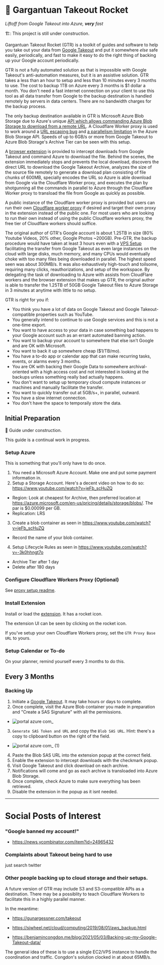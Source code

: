 # 🚀 Gargantuan Takeout Rocket

*Liftoff from Google Takeout into Azure, **very** fast*

🏗️: This project is still under construction. 

Gargantuan Takeout Rocket (GTR) is a toolkit of guides and software to help you take out your data from [Google Takeout][takeout] and put it somewhere *else* safe easily, periodically, and fast to make it easy to do the right thing of backing up your Google account periodically.

GTR is not a fully automated solution as that is impossible with Google Takeout's anti-automation measures, but it is an assistive solution. GTR takes a less than an hour to setup and less than 10 minutes every 3 months to use. The cost to backup 1TB on Azure every 3 months is $1 dollar a month. You don't need a fast internet connection on your client to use this tool as all data transfer from Google to the backup destination is handled remotely by servers in data centers. There are no bandwidth charges for the backup process.

The only backup destination available in GTR is Microsoft Azure Blob Storage due to Azure's unique [API which allows commanding Azure Blob Storage to download from a remote URL][pbfu]. A Cloudflare Worker proxy is used to work around a [URL escaping bug][azbesc] and [a parallelism limitation][azb11] in the Azure Blob Storage API. Speeds of up to 6GB/s or more from Google Takeout to Azure Blob Storage's Archive Tier can be seen with this setup.

A [browser extension][ext] is provided to intercept downloads from Google Takeout and command Azure to download the file. Behind the scenes, the extension immediately stops and prevents the local download, discovers the direct URL to download the Google Takeout Archive, analyzes the size of the source file remotely to generate a download plan consisting of file chunks of 600MB, specially encodes the URL so Azure is able download from Google via the Cloudflare Worker proxy, and executes the plan by shotgunning all the commands in parallel to Azure through the Cloudflare Worker proxy to transload the file from Google as quickly as possible. 

A public instance of the Cloudflare worker proxy is provided but users can run their own [Cloudflare worker proxy][proxy] if desired and target their own proxy in the extension instead of the public one. For most users who are looking to run their own instead of using the public Cloudflare workers proxy, the free tier of Cloudflare workers should suffice.

The original author of GTR's Google account is about 1.25TB in size (80% Youtube Videos, 20% other, Google Photos ~200GB). Pre-GTR, the backup procedure would have taken at least 3 hours even with a [VPS Setup][vps_fxp] facilitating the transfer from Google Takeout as even large instances on the cloud with large disks, much memory, and many CPUs would eventually choke with too many files being downloaded in parallel. The highest speed seen was about 300MB/s. It was also exhaustively high-touch and toilsome, requiring many clicks, reauthorizations, and setup of the workspace. By delegating the task of downloading to Azure with assists from CloudFlare workers and the browser extension that makes up GTR, the original author is able to transfer the 1.25TB of 50GB Google Takeout files to Azure Storage in 3 minutes at anytime with little to no setup.

GTR is right for you if:

* You think you have a lot of data on Google Takeout and Google Takeout-compatible properties such as YouTube.
* You generally intend to continue to use Google services and this is not a one-time export.
* You want to have access to your data in case something bad happens to your Google account such as an errant automated banning action.
* You want to backup your account to somewhere that else isn't Google and are OK with Microsoft.
* You want to back it up somewhere cheap ($1/TB/mo).
* You have a to-do app or calendar app that can make recurring tasks, events, or alarms every 3 months.
* You are OK with backing their Google Data to somewhere archival-oriented with a high access cost and not interested in looking at the backups unless something really bad actually happens. 
* You don't want to setup up temporary cloud compute instances or machines and manually facilitate the transfer.
* You want to quickly transfer out at 5GB/s+, in parallel, outward.
* You have a slow internet connection.
* You don't have the space to temporaily store the data.

## Initial Preparation

👷 Guide under construction.

This guide is a continual work in progress.

### Setup Azure

This is something that you'll only have to do once.

1. You need a Microsoft Azure Account. Make one and put some payment information in.
2. Setup a Storage Account. Here's a decent video on how to do so: https://www.youtube.com/watch?v=jeFb_scHuZQ
  * Region: Look at cheapest for Archive, then preferred location at https://azure.microsoft.com/en-us/pricing/details/storage/blobs/. The par is $0.00099 per GB.
  * Replication: LRS
3. Create a blob container as seen in https://www.youtube.com/watch?v=jeFb_scHuZQ
  * Record the name of your blob container.
4. Setup Lifecycle Rules as seen in https://www.youtube.com/watch?v=-3k0hhngt7o
  * Archive Tier after 1 day
  * Delete after 180 days

### Configure Cloudflare Workers Proxy (Optional)

See [proxy setup readme][proxy].

### Install Extension

Install or load the [extension][ext]. It has a rocket icon.

The extension UI can be seen by clicking on the rocket icon.

If you've setup your own Cloudflare Workers proxy, set the `GTR Proxy Base URL` to yours.

### Setup Calendar or To-do

On your planner, remind yourself every 3 months to do this.

## Every 3 Months

### Backing Up

1. Initiate a [Google Takeout](https://takeout.google.com). It may take hours or days to complete.
2. Once complete, visit the Azure Blob container you made in preparation and "Create a SAS Signature" with all the permissions.
  * ![portal azure com_](https://user-images.githubusercontent.com/5363/163125758-7383aafa-ded8-4592-a753-5e8bb717c1df.png)
3. `Generate SAS Token and URL` and copy the `Blob SAS URL`. Hint: there's a copy to clipboard button on the right of the field. 
  * ![portal azure com_ (1)](https://user-images.githubusercontent.com/5363/163125969-1e151b8c-43e7-49e9-87e9-d3d788220d90.png)
4. Paste the Blob SAS URL into the extension popup at the correct field.
5. Enable the extension to intercept downloads with the checkmark popup.
6. Visit Google Takeout and click download on each archive. 
7. Notifications will come and go as each archive is transloaded into Azure Blob Storage.
8. Once complete, check Azure to make sure everything has been retrieved.
9. Disable the extension in the popup as it isnt needed.


---

# Social Posts of Interest

### "Google banned my account!"

* https://news.ycombinator.com/item?id=24965432

### Complaints about Takeout being hard to use

just search twitter
### Other people backing up to cloud storage and their setups.

A future version of GTR may include S3 and S3-compatible APIs as a destination. There may be a possiblity to teach Cloudflare Workers to facilitate this in a highly parallel manner.

In the meantime:

* https://gunargessner.com/takeout

* https://sjwheel.net/cloud/computing/2019/08/01/aws_backup.html

* https://benjamincongdon.me/blog/2021/05/03/Backing-up-my-Google-Takeout-data/

The general idea of these is to use a single EC2/VPS instance to handle the coordination and traffic. Congdon's solution clocked in at about 65MB/s.


[vps_fxp]: https://sjwheel.net/cloud/computing/2019/08/01/aws_backup.html
[pbfu]: https://docs.microsoft.com/en-us/rest/api/storageservices/put-block-from-url
[azb11]: https://docs.microsoft.com/en-us/rest/api/storageservices/http-version-support
[azbesc]: https://docs.microsoft.com/en-us/answers/questions/641723/i-can39t-get-azure-storage-to-support-putting-data.html
[congdon]: https://benjamincongdon.me/blog/2021/05/03/Backing-up-my-Google-Takeout-data/]
[ext]: https://github.com/nelsonjchen/gtr-ext
[proxy]: https://github.com/nelsonjchen/gtr-proxy
[takeout]: https://takeout.google.com
